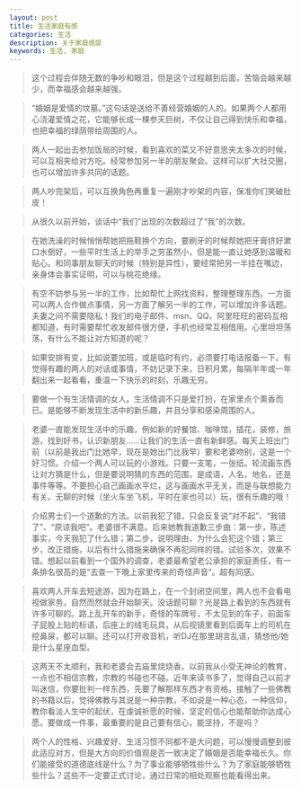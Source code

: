 ```yaml
---
layout: post
title: 生活家庭有感
categories: 生活
description: 关于家庭感受
keywords: 生活, 家庭
---
```


>这个过程会伴随无数的争吵和眼泪，但是这个过程越到后面，苦恼会越来越少，而幸福感会越来越强。

>“婚姻是爱情的坟墓。”这句话是送给不善经营婚姻的人的。如果两个人都用心浇灌爱情之花，它能够长成一棵参天巨树，不仅让自己得到快乐和幸福，也把幸福的绿荫带给周围的人。

>两人一起出去参加饭局的时候，看到喜欢的菜又不好意思夹太多次的时候，可以互相夹给对方吃。经常参加另一半的朋友聚会。这样可以扩大社交圈，也可以增加许多共同的话题。

>两人吵完架后，可以互换角色再重复一遍刚才吵架的内容，保准你们笑破肚皮！

>从很久以前开始，谈话中“我们”出现的次数超过了“我”的次数。

>在她洗澡的时候悄悄帮她把拖鞋换个方向，要刷牙的时候帮她把牙膏挤好漱口水倒好，一些平时生活上的举手之劳虽然小，但是能一直让她感到温暖和贴心。和同事朋友聊天的时候（特别是异性），要经常把另一半挂在嘴边，亲身体会事实证明，可以与桃花绝缘。

>有空不妨参与另一半的工作，比如帮忙上网找资料，整理整理东西。一方面可以两人合作做点事情，另一方面了解另一半的工作，可以增加许多话题。夫妻之间不需要隐私！我们的电子邮件、msn、QQ、阿里旺旺的密码互相都知道，有时需要帮忙收发邮件很方便，手机也经常互相借用。心里坦坦荡荡，有什么不能让对方知道的呢？

>如果安排有变，比如说要加班，或是临时有约，必须要打电话报备一下。有觉得有趣的两人的对话或事情，不妨记录下来，日积月累，每隔半年或一年翻出来一起看看，重温一下快乐的时刻，乐趣无穷。

>要做一个有生活情调的女人。生活情调不只是爱打扮，在家里点个熏香而已。是能够不断发现生活中的新乐趣，并且分享和感染周围的人。

>老婆一直能发现生活中的乐趣，例如新的好餐馆、咖啡馆，插花，装修，旅游，找到好书，认识新朋友……让我们的生活一直有新鲜感。每天上班出门前（以前是我出门比她早，现在是她出门比我早）要和老婆吻别，这是一个好习惯。介绍一个两人可以玩的小游戏。只要一支笔，一张纸。轮流画东西让对方猜是什么，但是要说明猜的东西的范围，是成语，人名，地名，还是事件等等。不要担心自己画画水平烂，这与画画水平无关，而是与联想能力有关。无聊的时候（坐火车坐飞机，平时在家也可以）玩，很有乐趣的哦！

>介绍男士们一个道歉的方法。以前我犯了错，只会反复说“对不起”、“我错了”、“原谅我吧”。老婆很不满意。后来她教我道歉三步曲：第一步，陈述事实，今天我犯了什么错；第二步，说明理由，为什么会犯这个错；第三步，改正措施，以后有什么措施来确保不再犯同样的错。试验多次，效果不错。想起以前看到一个国外的调查，老婆最希望老公承担的家庭责任，有一条排名很高的是“去查一下晚上家里传来的奇怪声音”。超有同感。

>喜欢两人开车去短途游，因为在路上，在一个封闭空间里，两人也不会看电视做家务，自然而然就会开始聊天。没话题可聊？光是路上看到的东西就有许多可聊的。路上乱开车的新手，奇怪的车牌号，不太见到的车子，前面车子屁股上贴的标语，后座上的绒毛玩具，从后视镜里看到后面车上的司机在挖鼻屎，都可以聊。还可以打开收音机，听DJ在那里胡言乱语，猜想他/她是什么星座血型。

>这两天不太顺利，我和老婆会去庙里烧烧香。以前我从小受无神论的教育，一点也不相信宗教，宗教的书碰也不碰。近年来读书多了，觉得自己以前才叫迷信，你要批判一样东西，先要了解那样东西才有资格。接触了一些佛教的书籍以后，觉得佛教与其说是一种宗教，不如说是一种心态，一种信仰，教你看淡人生中的起伏，在虔诚祈愿的时候，坚定的信心也能帮助你达成心愿。要做成一件事，最重要的是自己要有信心，能坚持，不是吗？

>两个人的性格、兴趣爱好、生活习惯不同都不是大问题，可以慢慢调整到彼此适应对方，但是大方向的价值观是否一致决定了婚姻是否能幸福长久。你们能接受的道德底线是什么？为了事业能够牺牲些什么？为了家庭能够牺牲些什么？这些不一定要正式讨论，通过日常的相处观察也能看得出来。

>

>

>

>

>

>
